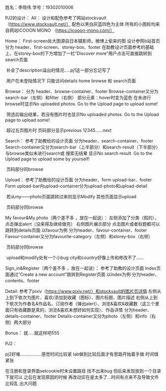 姓名：李晓伟 学号：19302010006

PJ2的设计：
All：
       设计和配色参考了网站stockvault（https://www.stockvault.net/）
       配色以黑白灰蓝四色为主体
       所有的小图标均来自网站ICOOON MONO （https://icooon-mono.com/）

Home：
       First-screen处大图源自日本摄影师，微博上偷来的图
       设计参照b站首页 分为 header、first-screen、storey-box、footer
       在助教设计页面参考的基础上，在storey-box的下方增加了一栏“Discover more”用户点击可直接跳转到search页面

​		补全了description溢出的情况.....pj1这一部分忘记写了	

​		用户在未登陆情况下 只能访问details home browse 和 search页面

Browse：
       分为 header、browse-container、footer
       Browse-container又分为search-bar（左侧）和filter（右侧）
       部分元素：hover时变为蓝色
       在未进行browse时显示No uploaded photos. Go to the Upload page to upload some!

​		筛选后输出结果，若没有图片时也显示No uploaded photos. Go to the Upload page to upload some!

​		超过五页图片时 页码部分显示previous 12345......next 

Search：
       参考了助教给的设计页面
       分为header、search-container、footer
       Search-container又分为search-bar（上半部分）和search-result（下半部分）
       与browse类似未进行search或 搜索无结果 显示No search result. Go to the Upload page to upload some by yourself!

​		页码部分同browse

Upload：
       参考了助教给的设计页面
       分为header、form upload-bar、footer
       Form upload-bar内upload-container分为upload-photo和upload-detail

​		若从my——photo页面跳转过来则显示Modify 其他页面显示upload 

​		页码部分同browse

My favour&My photo（两个差不多 ，放在一起说）：
       左侧添加了分类（假的），点击弹出alert（没来得及继续做完）
       右侧图片展示部分 点击图片或者标题都可以跳转到details页面
       以favour为例 分为header、favour-container、footer
       Favour-container又分为favourite-category（左侧）和storey-box（右侧）

​		页码部分同browse

​		upload和modify处有一个小bug city和country好像上传和修改不了......

Sign_in&Register（两个差不多 ，放在一起说）：
      参考了助教的设计页面
      Index页面通过“Create a new account”跳转到Register页面
      以index为例 分为header、contents、footer

Detail:
      参考了pixiv（https://www.pixiv.net/）和stockvault的图片页详情
      左侧从上到下依次为图片、喜欢/添加到收藏（图标）、图片标题、图片描述
      右侧从上到下依次为作者名&作品名、订阅作者（弹出alert）、浏览&喜欢&收藏数（这三个里面只有收藏数是真的，浏览&喜欢未想好如何实现）、作品详情
      分为header、details-container、footer
      Details-container又分为photo（左侧）和info（右侧）两大部分

Bonus：
      就.....就这样吧555

PJ2：

pj2好难.................感觉时间比较紧 lab做到比较后面才有思路开始着手做 时间很紧张

在注册和登录界面setcookie时未设置路径 找不出来bug 但后来发现放到一个目录下就可以 之后在发现原因的时候 再改动实在是太多了...时间有点来不及导致文件比较乱 出大问题

